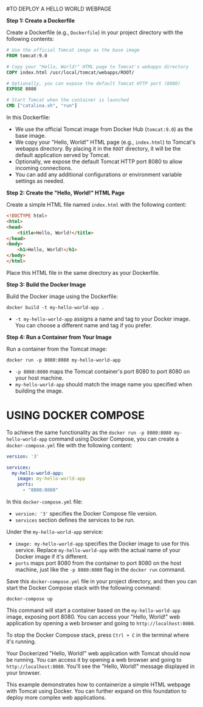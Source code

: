 #TO DEPLOY A HELLO WORLD WEBPAGE

**Step 1: Create a Dockerfile**

Create a Dockerfile (e.g., `Dockerfile`) in your project directory with the following contents:

```Dockerfile
# Use the official Tomcat image as the base image
FROM tomcat:9.0

# Copy your "Hello, World!" HTML page to Tomcat's webapps directory
COPY index.html /usr/local/tomcat/webapps/ROOT/

# Optionally, you can expose the default Tomcat HTTP port (8080)
EXPOSE 8080

# Start Tomcat when the container is launched
CMD ["catalina.sh", "run"]
```

In this Dockerfile:

- We use the official Tomcat image from Docker Hub (`tomcat:9.0`) as the base image.
- We copy your "Hello, World!" HTML page (e.g., `index.html`) to Tomcat's webapps directory. By placing it in the `ROOT` directory, it will be the default application served by Tomcat.
- Optionally, we expose the default Tomcat HTTP port 8080 to allow incoming connections.
- You can add any additional configurations or environment variable settings as needed.

**Step 2: Create the "Hello, World!" HTML Page**

Create a simple HTML file named `index.html` with the following content:

```html
<!DOCTYPE html>
<html>
<head>
    <title>Hello, World!</title>
</head>
<body>
    <h1>Hello, World!</h1>
</body>
</html>
```

Place this HTML file in the same directory as your Dockerfile.

**Step 3: Build the Docker Image**

Build the Docker image using the Dockerfile:

```shell
docker build -t my-hello-world-app .
```

- `-t my-hello-world-app` assigns a name and tag to your Docker image. You can choose a different name and tag if you prefer.

**Step 4: Run a Container from Your Image**

Run a container from the Tomcat image:

```shell
docker run -p 8080:8080 my-hello-world-app
```

- `-p 8080:8080` maps the Tomcat container's port 8080 to port 8080 on your host machine.
- `my-hello-world-app` should match the image name you specified when building the image.

# USING DOCKER COMPOSE
To achieve the same functionality as the `docker run -p 8080:8080 my-hello-world-app` command using Docker Compose, you can create a `docker-compose.yml` file with the following content:

```yaml
version: '3'

services:
  my-hello-world-app:
    image: my-hello-world-app
    ports:
      - "8080:8080"
```

In this `docker-compose.yml` file:

- `version: '3'` specifies the Docker Compose file version.
- `services` section defines the services to be run.

Under the `my-hello-world-app` service:

- `image: my-hello-world-app` specifies the Docker image to use for this service. Replace `my-hello-world-app` with the actual name of your Docker image if it's different.
- `ports` maps port 8080 from the container to port 8080 on the host machine, just like the `-p 8080:8080` flag in the `docker run` command.

Save this `docker-compose.yml` file in your project directory, and then you can start the Docker Compose stack with the following command:

```shell
docker-compose up
```

This command will start a container based on the `my-hello-world-app` image, exposing port 8080. You can access your "Hello, World!" web application by opening a web browser and going to `http://localhost:8080`.

To stop the Docker Compose stack, press `Ctrl + C` in the terminal where it's running.

Your Dockerized "Hello, World!" web application with Tomcat should now be running. You can access it by opening a web browser and going to `http://localhost:8080`. You'll see the "Hello, World!" message displayed in your browser.

This example demonstrates how to containerize a simple HTML webpage with Tomcat using Docker. You can further expand on this foundation to deploy more complex web applications.
